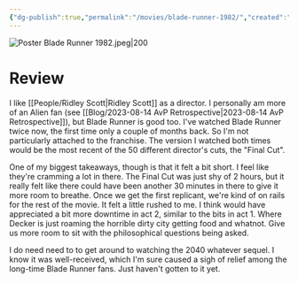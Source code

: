 ```yaml
---
{"dg-publish":true,"permalink":"/movies/blade-runner-1982/","created":"2023-12-01","updated":"2024-08-19"}
---
```



![Poster Blade Runner 1982.jpeg|200](/img/user/Attachments/Poster%20Blade%20Runner%201982.jpeg)

# Review

I like [[People/Ridley Scott\|Ridley Scott]] as a director. I personally am more of an Alien fan (see [[Blog/2023-08-14 AvP Retrospective\|2023-08-14 AvP Retrospective]]), but Blade Runner is good too. I've watched Blade Runner twice now, the first time only a couple of months back. So I'm not particularly attached to the franchise. The version I watched both times would be the most recent of the 50 different director's cuts, the "Final Cut".

One of my biggest takeaways, though is that it felt a bit short. I feel like they're cramming a lot in there. The Final Cut was just shy of 2 hours, but it really felt like there could have been another 30 minutes in there to give it more room to breathe. Once we get the first replicant, we're kind of on rails for the rest of the movie. It felt a little rushed to me. I think would have appreciated a bit more downtime in act 2, similar to the bits in act 1. Where Decker is just roaming the horrible dirty city getting food and whatnot. Give us more room to sit with the philosophical questions being asked.

I do need need to to get around to watching the 2040 whatever sequel. I know it was well-received, which I'm sure caused a sigh of relief among the long-time Blade Runner fans. Just haven't gotten to it yet.
